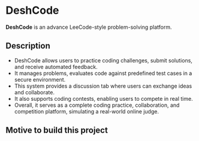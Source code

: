 # DeshCode

**DeshCode** is an advance LeeCode-style problem-solving platform.

## Description

- DeshCode allows users to practice coding challenges, submit solutions, and receive automated feedback.
- It manages problems, evaluates code against predefined test cases in a secure environment.
- This system provides a discussion tab where users can exchange ideas and collaborate.
- It also supports coding contests, enabling users to compete in real time.
- Overall, it serves as a complete coding practice, collaboration, and competition platform, simulating a real-world online judge.

## Motive to build this project